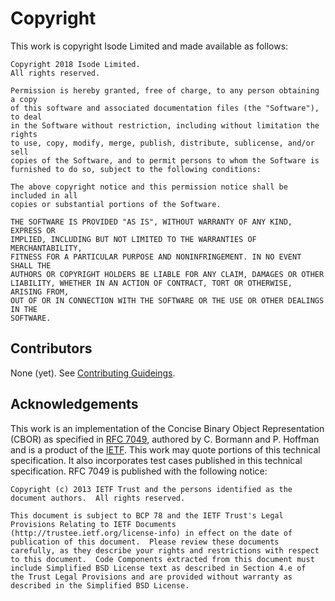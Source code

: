 Copyright
=========

This work is copyright Isode Limited and made available as follows:

```
Copyright 2018 Isode Limited.
All rights reserved.

Permission is hereby granted, free of charge, to any person obtaining a copy
of this software and associated documentation files (the "Software"), to deal
in the Software without restriction, including without limitation the rights
to use, copy, modify, merge, publish, distribute, sublicense, and/or sell
copies of the Software, and to permit persons to whom the Software is
furnished to do so, subject to the following conditions:

The above copyright notice and this permission notice shall be included in all
copies or substantial portions of the Software.

THE SOFTWARE IS PROVIDED "AS IS", WITHOUT WARRANTY OF ANY KIND, EXPRESS OR
IMPLIED, INCLUDING BUT NOT LIMITED TO THE WARRANTIES OF MERCHANTABILITY,
FITNESS FOR A PARTICULAR PURPOSE AND NONINFRINGEMENT. IN NO EVENT SHALL THE
AUTHORS OR COPYRIGHT HOLDERS BE LIABLE FOR ANY CLAIM, DAMAGES OR OTHER
LIABILITY, WHETHER IN AN ACTION OF CONTRACT, TORT OR OTHERWISE, ARISING FROM,
OUT OF OR IN CONNECTION WITH THE SOFTWARE OR THE USE OR OTHER DEALINGS IN THE
SOFTWARE.
```

Contributors
------------

None (yet). See [Contributing Guideings](./CONTRIBUTING.md).

Acknowledgements
----------------

This work is an implementation of the Concise Binary Object Representation (CBOR)
as specified in [RFC 7049](https://tools.ietf.org/html/rfc7049), authored by C. Bormann
and P. Hoffman and is a product of the [IETF](https://ietf.org). This work may
quote portions of this technical specification. It also incorporates test cases
published in this technical specification. RFC 7049 is published with the following
notice:

```
Copyright (c) 2013 IETF Trust and the persons identified as the
document authors.  All rights reserved.

This document is subject to BCP 78 and the IETF Trust's Legal
Provisions Relating to IETF Documents
(http://trustee.ietf.org/license-info) in effect on the date of
publication of this document.  Please review these documents
carefully, as they describe your rights and restrictions with respect
to this document.  Code Components extracted from this document must
include Simplified BSD License text as described in Section 4.e of
the Trust Legal Provisions and are provided without warranty as
described in the Simplified BSD License.
```
